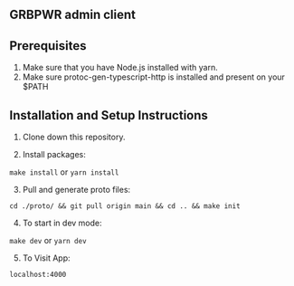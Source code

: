 ## GRBPWR admin client

## Prerequisites

1. Make sure that you have Node.js installed with yarn.
2. Make sure protoc-gen-typescript-http is installed and present on your $PATH

## Installation and Setup Instructions

1. Clone down this repository.

2. Install packages:

`make install` or `yarn install`

3. Pull and generate proto files:

`cd ./proto/ && git pull origin main && cd .. && make init`

4. To start in dev mode:

`make dev` or `yarn dev`

5. To Visit App:

`localhost:4000`
